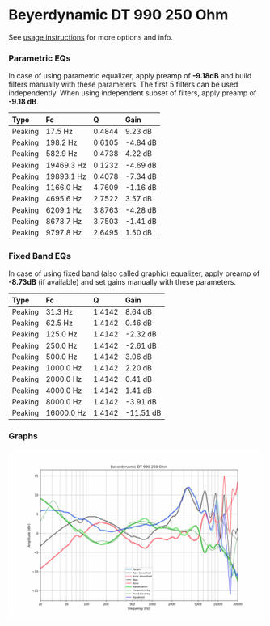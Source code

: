 # Beyerdynamic DT 990 250 Ohm
See [usage instructions](https://github.com/jaakkopasanen/AutoEq#usage) for more options and info.

### Parametric EQs
In case of using parametric equalizer, apply preamp of **-9.18dB** and build filters manually
with these parameters. The first 5 filters can be used independently.
When using independent subset of filters, apply preamp of **-9.18 dB**.

| Type    | Fc         |      Q | Gain     |
|:--------|:-----------|:-------|:---------|
| Peaking | 17.5 Hz    | 0.4844 | 9.23 dB  |
| Peaking | 198.2 Hz   | 0.6105 | -4.84 dB |
| Peaking | 582.9 Hz   | 0.4738 | 4.22 dB  |
| Peaking | 19469.3 Hz | 0.1232 | -4.69 dB |
| Peaking | 19893.1 Hz | 0.4078 | -7.34 dB |
| Peaking | 1166.0 Hz  | 4.7609 | -1.16 dB |
| Peaking | 4695.6 Hz  | 2.7522 | 3.57 dB  |
| Peaking | 6209.1 Hz  | 3.8763 | -4.28 dB |
| Peaking | 8678.7 Hz  | 3.7503 | -1.41 dB |
| Peaking | 9797.8 Hz  | 2.6495 | 1.50 dB  |

### Fixed Band EQs
In case of using fixed band (also called graphic) equalizer, apply preamp of **-8.73dB**
(if available) and set gains manually with these parameters.

| Type    | Fc         |      Q | Gain      |
|:--------|:-----------|:-------|:----------|
| Peaking | 31.3 Hz    | 1.4142 | 8.64 dB   |
| Peaking | 62.5 Hz    | 1.4142 | 0.46 dB   |
| Peaking | 125.0 Hz   | 1.4142 | -2.32 dB  |
| Peaking | 250.0 Hz   | 1.4142 | -2.61 dB  |
| Peaking | 500.0 Hz   | 1.4142 | 3.06 dB   |
| Peaking | 1000.0 Hz  | 1.4142 | 2.20 dB   |
| Peaking | 2000.0 Hz  | 1.4142 | 0.41 dB   |
| Peaking | 4000.0 Hz  | 1.4142 | 1.41 dB   |
| Peaking | 8000.0 Hz  | 1.4142 | -3.91 dB  |
| Peaking | 16000.0 Hz | 1.4142 | -11.51 dB |

### Graphs
![](./Beyerdynamic%20DT%20990%20250%20Ohm.png)